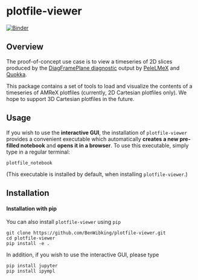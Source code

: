 # plotfile-viewer

[![Binder](https://mybinder.org/badge.svg)](https://mybinder.org/v2/gh/BenWibking/plotfile-viewer/main?filepath=docs/source/tutorials%2F)

## Overview

The proof-of-concept use case is to view a timeseries of 2D slices
produced by the [DiagFramePlane diagnostic](https://github.com/AMReX-Combustion/PelePhysics/blob/development/Source/Utility/Diagnostics/DiagFramePlane.cpp) output by [PeleLMeX](https://amrex-combustion.github.io/PeleLMeX/manual/html/LMeXControls.html#run-time-diagnostics) and [Quokka](https://quokka-astro.github.io/quokka/insitu_analysis.html#d-slices).

This package contains a set of tools to load and visualize the
contents of a timeseries of AMReX plotfiles (currently, 2D Cartesian plotfiles only).
We hope to support 3D Cartesian plotfiles in the future.

## Usage

If you wish to use the **interactive GUI**, the installation of
`plotfile-viewer` provides a convenient executable which automatically
**creates a new pre-filled notebook** and **opens it in a
browser**. To use this executable, simply type in a regular terminal:

`plotfile_notebook`

(This executable is installed by default, when installing `plotfile-viewer`.)

## Installation

#### Installation with pip

You can also install `plotfile-viewer` using `pip`
```
git clone https://github.com/BenWibking/plotfile-viewer.git
cd plotfile-viewer
pip install -e .
```
In addition, if you wish to use the interactive GUI, please type
```
pip install jupyter
pip install ipympl
```
